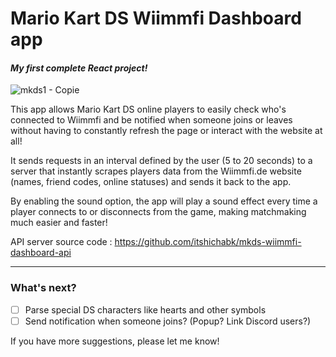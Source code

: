 # Mario Kart DS Wiimmfi Dashboard app

#### _My first complete React project!_

![mkds1 - Copie](https://github.com/itshichabk/mkds-wiimmfi-dashboard/assets/95623539/daeed116-d56a-4e2e-ae1b-79b735bfeb1a)

This app allows Mario Kart DS online players to easily check who's connected to Wiimmfi and be notified when someone joins or leaves without having to constantly refresh the page or interact with the website at all!

It sends requests in an interval defined by the user (5 to 20 seconds) to a server that instantly scrapes players data from the Wiimmfi.de website (names, friend codes, online statuses) and sends it back to the app.

By enabling the sound option, the app will play a sound effect every time a player connects to or disconnects from the game, making matchmaking much easier and faster!

API server source code : https://github.com/itshichabk/mkds-wiimmfi-dashboard-api

---

### What's next?
- [ ] Parse special DS characters like hearts and other symbols
- [ ] Send notification when someone joins? (Popup? Link Discord users?)

If you have more suggestions, please let me know!

